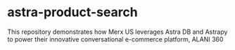 # astra-product-search
This repository demonstrates how Merx US leverages Astra DB and Astrapy to power their innovative conversational e-commerce platform, ALANI 360
